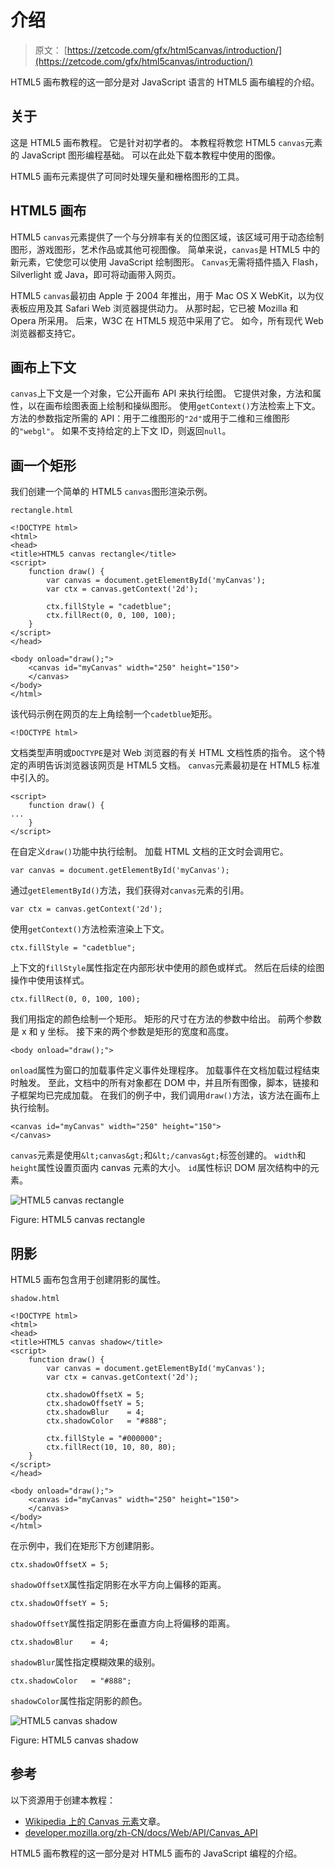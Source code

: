 # 介绍

> 原文： [https://zetcode.com/gfx/html5canvas/introduction/](https://zetcode.com/gfx/html5canvas/introduction/)

HTML5 画布教程的这一部分是对 JavaScript 语言的 HTML5 画布编程的介绍。

## 关于

这是 HTML5 画布教程。 它是针对初学者的。 本教程将教您 HTML5 `canvas`元素的 JavaScript 图形编程基础。 可以在此处下载本教程中使用的图像。

HTML5 画布元素提供了可同时处理矢量和栅格图形的工具。

## HTML5 画布

HTML5 `canvas`元素提供了一个与分辨率有关的位图区域，该区域可用于动态绘制图形，游戏图形，艺术作品或其他可视图像。 简单来说，`canvas`是 HTML5 中的新元素，它使您可以使用 JavaScript 绘制图形。 `Canvas`无需将插件插入 Flash，Silverlight 或 Java，即可将动画带入网页。

HTML5 `canvas`最初由 Apple 于 2004 年推出，用于 Mac OS X WebKit，以为仪表板应用及其 Safari Web 浏览器提供动力。 从那时起，它已被 Mozilla 和 Opera 所采用。 后来，W3C 在 HTML5 规范中采用了它。 如今，所有现代 Web 浏览器都支持它。

## 画布上下文

`canvas`上下文是一个对象，它公开画布 API 来执行绘图。 它提供对象，方法和属性，以在画布绘图表面上绘制和操纵图形。 使用`getContext()`方法检索上下文。 方法的参数指定所需的 API：用于二维图形的`"2d"`或用于二维和三维图形的`"webgl"`。 如果不支持给定的上下文 ID，则返回`null`。

## 画一个矩形

我们创建一个简单的 HTML5 `canvas`图形渲染示例。

`rectangle.html`

```
<!DOCTYPE html>
<html>
<head>
<title>HTML5 canvas rectangle</title>    
<script>
    function draw() {
        var canvas = document.getElementById('myCanvas');
        var ctx = canvas.getContext('2d');

        ctx.fillStyle = "cadetblue";
        ctx.fillRect(0, 0, 100, 100);
    }    
</script>
</head>

<body onload="draw();">
    <canvas id="myCanvas" width="250" height="150">
    </canvas>
</body>
</html>

```

该代码示例在网页的左上角绘制一个`cadetblue`矩形。

```
<!DOCTYPE html>

```

文档类型声明或`DOCTYPE`是对 Web 浏览器的有关 HTML 文档性质的指令。 这个特定的声明告诉浏览器该网页是 HTML5 文档。 `canvas`元素最初是在 HTML5 标准中引入的。

```
<script>
    function draw() {
...
    }    
</script>

```

在自定义`draw()`功能中执行绘制。 加载 HTML 文档的正文时会调用它。

```
var canvas = document.getElementById('myCanvas');

```

通过`getElementById()`方法，我们获得对`canvas`元素的引用。

```
var ctx = canvas.getContext('2d');

```

使用`getContext()`方法检索渲染上下文。

```
ctx.fillStyle = "cadetblue";

```

上下文的`fillStyle`属性指定在内部形状中使用的颜色或样式。 然后在后续的绘图操作中使用该样式。

```
ctx.fillRect(0, 0, 100, 100);

```

我们用指定的颜色绘制一个矩形。 矩形的尺寸在方法的参数中给出。 前两个参数是 x 和 y 坐标。 接下来的两个参数是矩形的宽度和高度。

```
<body onload="draw();">

```

`onload`属性为窗口的加载事件定义事件处理程序。 加载事件在文档加载过程结束时触发。 至此，文档中的所有对象都在 DOM 中，并且所有图像，脚本，链接和子框架均已完成加载。 在我们的例子中，我们调用`draw()`方法，该方法在画布上执行绘制。

```
<canvas id="myCanvas" width="250" height="150">
</canvas>

```

`canvas`元素是使用`&lt;canvas&gt;`和`&lt;/canvas&gt;`标签创建的。 `width`和`height`属性设置页面内 canvas 元素的大小。 `id`属性标识 DOM 层次结构中的元素。

![HTML5 canvas rectangle](img/b4bff4c4863a93a3a99ec3dd907db8dd.jpg)

Figure: HTML5 canvas rectangle

## 阴影

HTML5 画布包含用于创建阴影的属性。

`shadow.html`

```
<!DOCTYPE html>
<html>
<head>
<title>HTML5 canvas shadow</title>    
<script>
    function draw() {
        var canvas = document.getElementById('myCanvas');
        var ctx = canvas.getContext('2d');

        ctx.shadowOffsetX = 5;
        ctx.shadowOffsetY = 5;
        ctx.shadowBlur    = 4;
        ctx.shadowColor   = "#888";  

        ctx.fillStyle = "#000000";
        ctx.fillRect(10, 10, 80, 80);
    }    
</script>
</head>

<body onload="draw();">
    <canvas id="myCanvas" width="250" height="150">
    </canvas>
</body>
</html>

```

在示例中，我们在矩形下方创建阴影。

```
ctx.shadowOffsetX = 5;

```

`shadowOffsetX`属性指定阴影在水平方向上偏移的距离。

```
ctx.shadowOffsetY = 5;

```

`shadowOffsetY`属性指定阴影在垂直方向上将偏移的距离。

```
ctx.shadowBlur    = 4;

```

`shadowBlur`属性指定模糊效果的级别。

```
ctx.shadowColor   = "#888";  

```

`shadowColor`属性指定阴影的颜色。

![HTML5 canvas shadow](img/a5e090c4aa3ef0272324ccb2baf86658.jpg)

Figure: HTML5 canvas shadow

## 参考

以下资源用于创建本教程：

*   [Wikipedia 上的 Canvas 元素](https://en.wikipedia.org/wiki/Canvas_element)文章。
*   [developer.mozilla.org/zh-CN/docs/Web/API/Canvas_API](https://developer.mozilla.org/en-US/docs/Web/API/Canvas_API)

HTML5 画布教程的这一部分是对 HTML5 画布的 JavaScript 编程的介绍。